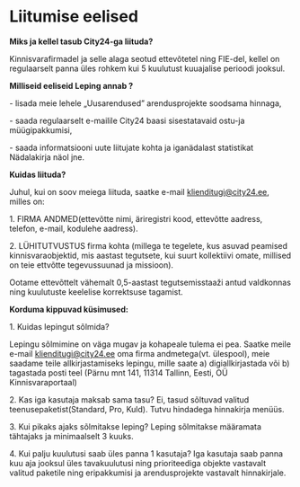 Liitumise eelised
=================

**Miks ja kellel tasub City24-ga liituda?**

Kinnisvarafirmadel ja selle alaga seotud ettevõtetel ning FIE-del, kellel on regulaarselt panna üles rohkem kui 5 kuulutust kuuajalise perioodi jooksul.

**Milliseid eeliseid Leping annab ?**  

\- lisada meie lehele „Uusarendused” arendusprojekte soodsama hinnaga,

\- saada regulaarselt e-mailile City24 baasi sisestatavaid ostu-ja müügipakkumisi,

\- saada informatsiooni uute liitujate kohta ja iganädalast statistikat Nädalakirja näol jne.

**Kuidas liituda?**

Juhul, kui on soov meiega liituda, saatke e-mail klienditugi@city24.ee, milles on:

1\. FIRMA ANDMED(ettevõtte nimi, äriregistri kood, ettevõtte aadress, telefon, e-mail, kodulehe aadress).

2\. LÜHITUTVUSTUS firma kohta (millega te tegelete, kus asuvad peamised kinnisvaraobjektid, mis aastast tegutsete, kui suurt kollektiivi omate, millised on teie ettvõtte tegevussuunad ja missioon).

Ootame ettevõttelt vähemalt 0,5-aastast tegutsemisstaaži antud valdkonnas ning kuulutuste keelelise korrektsuse tagamist.

**Korduma kippuvad küsimused:**

1\. Kuidas lepingut sõlmida?

Lepingu sõlmimine on väga mugav ja kohapeale tulema ei pea. Saatke meile e-mail klienditugi@city24.ee oma firma andmetega(vt. ülespool), meie saadame teile allkirjastamiseks lepingu, mille saate a) digiallkirjastada või b) tagastada posti teel (Pärnu mnt 141, 11314 Tallinn, Eesti, OÜ Kinnisvaraportaal)

2\. Kas iga kasutaja maksab sama tasu? Ei, tasud sõltuvad valitud teenusepaketist(Standard, Pro, Kuld). Tutvu hindadega hinnakirja menüüs.

3\. Kui pikaks ajaks sõlmitakse leping? Leping sõlmitakse määramata tähtajaks ja minimaalselt 3 kuuks.

4\. Kui palju kuulutusi saab üles panna 1 kasutaja? Iga kasutaja saab panna kuu aja jooksul üles tavakuulutusi ning prioriteediga objekte vastavalt valitud paketile ning eripakkumisi ja arendusprojekte vastavalt hinnakirjale.